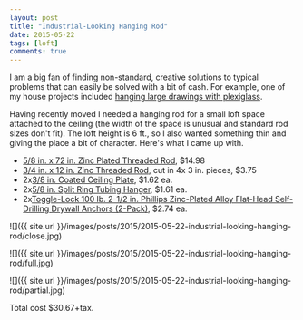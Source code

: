 ```yaml
---
layout: post
title: "Industrial-Looking Hanging Rod"
date: 2015-05-22
tags: [loft]
comments: true
---
```

I am a big fan of finding non-standard, creative solutions to typical problems that can easily be solved with a bit of cash. For example, one of my house projects included [hanging large drawings with plexiglass](/2007/12/18/big-frame-hanging.html).

Having recently moved I needed a hanging rod for a small loft space attached to the ceiling (the width of the space is unusual and standard rod sizes don't fit). The loft height is 6 ft., so I also wanted something thin and giving the place a bit of character. Here's what I came up with.

* [5/8 in. x 72 in. Zinc Plated Threaded Rod](http://www.homedepot.com/p/Crown-Bolt-Everbilt-5-8-in-x-72-in-Zinc-Plated-Threaded-Rod-800837/204325653), $14.98
* [3/4 in. x 12 in. Zinc Threaded Rod](http://www.homedepot.com/p/Unbranded-3-4-in-x-12-in-Zinc-Threaded-Rod-00984/202183464), cut in 4x 3 in. pieces, $3.75
* 2x[3/8 in. Coated Ceiling Plate](http://www.homedepot.com/p/Cramik-Enterprises-3-8-in-Coated-Ceiling-Plate-2102A/100147731), $1.62 ea.
* 2x[5/8 in. Split Ring Tubing Hanger](http://www.homedepot.com/p/Cramik-Enterprises-3-4-in-Split-Ring-Tubing-Hanger-21003/100202040), $1.61 ea.
* 2x[Toggle-Lock 100 lb. 2-1/2 in. Phillips Zinc-Plated Alloy Flat-Head Self-Drilling Drywall Anchors (2-Pack)](http://www.homedepot.com/p/E-Z-Ancor-Toggle-Lock-100-lb-2-1-2-in-Phillips-Zinc-Plated-Alloy-Flat-Head-Self-Drilling-Drywall-Anchors-2-Pack-10006/100111355), $2.74 ea.

![]({{ site.url }}/images/posts/2015/2015-05-22-industrial-looking-hanging-rod/close.jpg)

![]({{ site.url }}/images/posts/2015/2015-05-22-industrial-looking-hanging-rod/full.jpg)

![]({{ site.url }}/images/posts/2015/2015-05-22-industrial-looking-hanging-rod/partial.jpg)

Total cost $30.67+tax.
